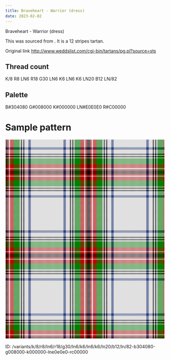 ```yaml
---
title: Braveheart - Warrior (dress)
date: 2023-02-02
---
```

Braveheart - Warrior (dress)

This was sourced from <no value>.  It is a 12 stripes tartan.

Original link http://www.weddslist.com/cgi-bin/tartans/pg.pl?source=sts

## Thread count
K/8 R8 LN6 R18 G30 LN6 K6 LN6 K6 LN20 B12 LN/82

## Palette
B#304080 G#008000 K#000000 LN#E0E0E0 R#C00000

# Sample pattern

![Tartan detail](tartan.png "K/8 R8 LN6 R18 G30 LN6 K6 LN6 K6 LN20 B12 LN/82 tartan")

ID: /variants/k/8/r8/ln6/r18/g30/ln6/k6/ln6/k6/ln20/b12/ln/82-b304080-g008000-k000000-lne0e0e0-rc00000